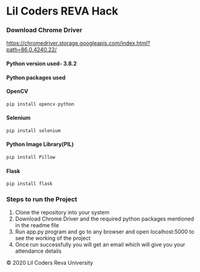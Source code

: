 # Lil Coders REVA Hack

### Download Chrome Driver
https://chromedriver.storage.googleapis.com/index.html?path=86.0.4240.22/

#### Python version used- 3.8.2

#### Python packages used

#### OpenCV
```python
pip install opencv-python 
```
#### Selenium
```python
pip install selenium
```
#### Python Image Library(PIL)
```python
pip install Pillow
```
#### Flask
```python
pip install flask
```
### Steps to run the Project
1. Clone the repository into your system 
2. Download Chrome Driver and the required python packages mentioned in the readme file
3. Run app.py program and go to any browser and open localhost:5000 to see the working of the project
4. Once run successfully you will get an email which will give you your attendance details



 
 
 
 © 2020 Lil Coders Reva University
